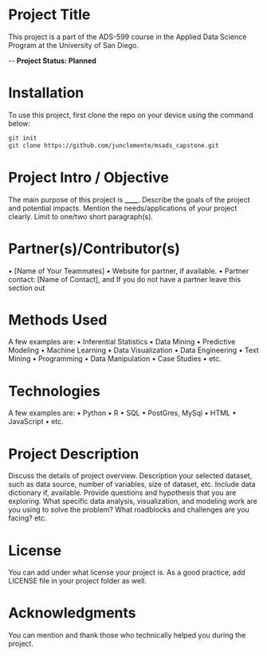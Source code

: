 # Project Title

This project is a part of the ADS-599 course in the Applied Data Science Program at the University of San Diego.

-- **Project Status: Planned**

# Installation

To use this project, first clone the repo on your device using the command below:

```bash
git init
git clone https://github.com/junclemente/msads_capstone.git
```

# Project Intro / Objective

The main purpose of this project is **\_\_\_\_**. Describe the goals of the project and potential
impacts. Mention the needs/applications of your project clearly. Limit to one/two short
paragraph(s).

# Partner(s)/Contributor(s)

• [Name of Your Teammates]
• Website for partner, if available.
• Partner contact: [Name of Contact], and If you do not have a partner leave this section
out

# Methods Used

A few examples are:
• Inferential Statistics
• Data Mining
• Predictive Modeling
• Machine Learning
• Data Visualization
• Data Engineering
• Text Mining
• Programming
• Data Manipulation
• Case Studies
• etc.

# Technologies

A few examples are:
• Python
• R
• SQL
• PostGres, MySql
• HTML
• JavaScript
• etc.

# Project Description

Discuss the details of project overview. Description your selected dataset, such as data source,
number of variables, size of dataset, etc. Include data dictionary if, available. Provide questions
and hypothesis that you are exploring. What specific data analysis, visualization, and modeling
work are you using to solve the problem? What roadblocks and challenges are you facing? etc.

# License

You can add under what license your project is. As a good practice, add LICENSE file in your
project folder as well.

# Acknowledgments

You can mention and thank those who technically helped you during the project.
